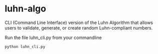 # luhn-algo
CLI (Command Line Interface) version of the Luhn Algorithm that allows users to validate, generate, or create random Luhn-compliant numbers.

Run the file luhn_cli.py from your commandline 
```sh
python luhn_cli.py
```
